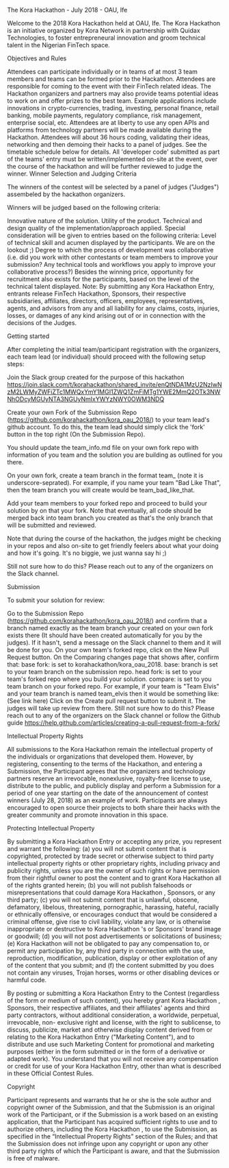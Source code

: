 The Kora Hackathon - July 2018 - OAU, Ife

Welcome to the 2018 Kora Hackathon held at OAU, Ife.
The Kora Hackathon is an initiative organized by Kora Network in partnership with Quidax Technologies, to foster entrepreneural innovation and groom technical talent in the Nigerian FinTech space.

Objectives and Rules

Attendees can participate individually or in teams of at most 3 team members and teams can be formed prior to the Hackathon.
Attendees are responsible for coming to the event with their FinTech related ideas. The Hackathon organizers and partners may also provide teams potential ideas to work on and offer prizes to the best team. Example applications include innovations in crypto-currencies, trading, investing, personal finance, retail banking, mobile payments, regulatory compliance, risk management, enterprise social, etc.
Attendees are at liberty to use any open APIs and platforms from technology partners will be made available during the Hackathon.
Attendees will about 36 hours coding, validating their ideas, networking and then demoing their hacks to a panel of judges. See the timetable schedule below for details.
All 'developer code' submitted as part of the teams' entry must be written/implemented on-site at the event, over the course of the hackathon and will be further reviewed to judge the winner.
Winner Selection and Judging Criteria

The winners of the contest will be selected by a panel of judges ("Judges") assembeled by the hackathon organizers.

Winners will be judged based on the following criteria:

Innovative nature of the solution.
Utility of the product.
Technical and design quality of the implementation/approach applied.
Special consideration will be given to entries based on the following criteria:
Level of technical skill and acumen displayed by the participants. We are on the lookout ;)
Degree to which the process of development was collaborative (i.e. did you work with other contestants or team members to improve your submission? Any technical tools and workflows you apply to improve your collaborative process?)
Besides the winning price, opportunity for recruitment also exists for the participants, based on the level of the technical talent displayed.
Note: By submitting any Kora Hackathon Entry, entrants release FinTech Hackathon, Sponsors, their respective subsidiaries, affiliates, directors, officers, employees, representatives, agents, and advisors from any and all liability for any claims, costs, injuries, losses, or damages of any kind arising out of or in connection with the decisions of the Judges.

Getting started

After completing the initial team/participant registration with the organizers, each team lead (or individual) should proceed with the following setup steps:

Join the Slack group created for the purpose of this hackathon https://join.slack.com/t/korahackathon/shared_invite/enQtNDA1MzU2NzIwNzM2LWMyZWFiZTc1MWQxYmY1MGI1ZWQ1ZmFiMTg1YWE2MmQ2OTk3NWNhODcyMGUyNTA3NGUyNmIxYWYzNWY0OWM3NDQ

Create your own Fork of the Submission Repo (https://github.com/korahackathon/kora_oau_2018/) to your team lead's github account. To do this, the team lead should simply click the 'fork' button in the top right (On the Submission Repo).

You should update the team_info.md file on your own fork repo with information of you team and the solution you are building as outlined for you there.

On your own fork, create a team branch in the format team_<your team name> (note it is underscore-seprated). For example, if you name your team "Bad Like That", then the team branch you will create would be team_bad_like_that.

Add your team members to your forked repo and proceed to build your solution by on that your fork. Note that eventually, all code should be merged back into team branch you created as that's the only branch that will be submitted and reviewed.

Note that during the course of the hackathon, the judges might be checking in your repos and also on-site to get friendly feelers about what your doing and how it's going. It's no biggie, we just wanna say hi ;)

Still not sure how to do this? Please reach out to any of the organizers on the Slack channel.

Submission

To submit your solution for review:

Go to the Submission Repo (https://github.com/korahackathon/kora_oau_2018/) and confirm that a branch named exactly as the team branch your created on your own fork exists there (It should have been created automatically for you by the judges). If it hasn't, send a message on the Slack channel to them and it will be done for you.
On your own team's forked repo, click on the New Pull Request button. On the Comparing changes page that shows after, confirm that:
base fork: is set to korahackathon/kora_oau_2018.
base: branch is set to your team branch on the submission repo.
head fork: is set to your team's forked repo where you build your solution.
compare: is set to you team branch on your forked repo. For example, if your team is "Team Elvis" and your team branch is named team_elvis then it would be something like: (See link here)
Click on the Create pull request button to submit it. The judges will take up review from there.
Still not sure how to do this? Please reach out to any of the organizers on the Slack channel or follow the Github guide https://help.github.com/articles/creating-a-pull-request-from-a-fork/

Intellectual Property Rights

All submissions to the Kora Hackathon remain the intellectual property of the individuals or organizations that developed them. However, by registering, consenting to the terms of the Hackathon, and entering a Submission, the Participant agrees that the organizers and technology partners reserve an irrevocable, nonexlusive, royalty-free license to use, distribute to the public, and publicly display and perform a Submission for a period of one year starting on the date of the announcement of contest winners (July 28, 2018) as an example of work. Participants are always encouraged to open source their projects to both share their hacks with the greater community and promote innovation in this space.

Protecting Intellectual Property

By submitting a Kora Hackathon Entry or accepting any prize, you represent and warrant the following: (a) you will not submit content that is copyrighted, protected by trade secret or otherwise subject to third party intellectual property rights or other proprietary rights, including privacy and publicity rights, unless you are the owner of such rights or have permission from their rightful owner to post the content and to grant Kora Hackathon all of the rights granted herein; (b) you will not publish falsehoods or misrepresentations that could damage Kora Hackathon , Sponsors, or any third party; (c) you will not submit content that is unlawful, obscene, defamatory, libelous, threatening, pornographic, harassing, hateful, racially or ethnically offensive, or encourages conduct that would be considered a criminal offense, give rise to civil liability, violate any law, or is otherwise inappropriate or destructive to Kora Hackathon 's or Sponsors' brand image or goodwill; (d) you will not post advertisements or solicitations of business; (e) Kora Hackathon will not be obligated to pay any compensation to, or permit any participation by, any third party in connection with the use, reproduction, modification, publication, display or other exploitation of any of the content that you submit; and (f) the content submitted by you does not contain any viruses, Trojan horses, worms or other disabling devices or harmful code.

By posting or submitting a Kora Hackathon Entry to the Contest (regardless of the form or medium of such content), you hereby grant Kora Hackathon , Sponsors, their respective affiliates, and their affiliates' agents and third party contractors, without additional consideration, a worldwide, perpetual, irrevocable, non- exclusive right and license, with the right to sublicense, to discuss, publicize, market and otherwise display content derived from or relating to the Kora Hackathon Entry ("Marketing Content"), and to distribute and use such Marketing Content for promotional and marketing purposes (either in the form submitted or in the form of a derivative or adapted work). You understand that you will not receive any compensation or credit for use of your Kora Hackathon Entry, other than what is described in these Official Contest Rules.

Copyright

Participant represents and warrants that he or she is the sole author and copyright owner of the Submission, and that the Submission is an original work of the Participant, or if the Submission is a work based on an existing application, that the Participant has acquired sufficient rights to use and to authorize others, including the Kora Hackathon , to use the Submission, as specified in the “Intellectual Property Rights” section of the Rules; and that the Submission does not infringe upon any copyright or upon any other third party rights of which the Participant is aware, and that the Submission is free of malware.
